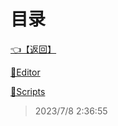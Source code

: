 # 目录  


[👈【返回】](..\--目录--##工作笔记##)  


[📁Editor](.\Editor\--目录--Editor)  

[📁Scripts](.\Scripts\--目录--Scripts)  







> 2023/7/8 2:36:55
